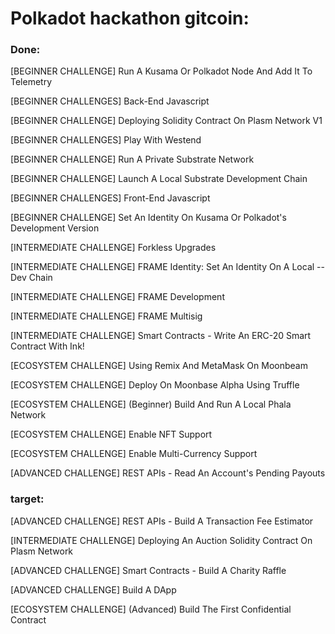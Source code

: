 # Polkadot hackathon gitcoin:

### Done:

[BEGINNER CHALLENGE] Run A Kusama Or Polkadot Node And Add It To Telemetry

[BEGINNER CHALLENGES] Back-End Javascript

[BEGINNER CHALLENGE] Deploying Solidity Contract On Plasm Network V1

[BEGINNER CHALLENGES] Play With Westend

[BEGINNER CHALLENGE] Run A Private Substrate Network

[BEGINNER CHALLENGE] Launch A Local Substrate Development Chain

[BEGINNER CHALLENGES] Front-End Javascript

[BEGINNER CHALLENGE] Set An Identity On Kusama Or Polkadot's Development Version

[INTERMEDIATE CHALLENGE] Forkless Upgrades

[INTERMEDIATE CHALLENGE] FRAME Identity: Set An Identity On A Local --Dev Chain

[INTERMEDIATE CHALLENGE] FRAME Development

[INTERMEDIATE CHALLENGE] FRAME Multisig

[INTERMEDIATE CHALLENGE] Smart Contracts - Write An ERC-20 Smart Contract With Ink!

[ECOSYSTEM CHALLENGE] Using Remix And MetaMask On Moonbeam

[ECOSYSTEM CHALLENGE] Deploy On Moonbase Alpha Using Truffle

[ECOSYSTEM CHALLENGE] (Beginner) Build And Run A Local Phala Network

[ECOSYSTEM CHALLENGE] Enable NFT Support

[ECOSYSTEM CHALLENGE] Enable Multi-Currency Support

[ADVANCED CHALLENGE] REST APIs - Read An Account's Pending Payouts

### target:

[ADVANCED CHALLENGE] REST APIs - Build A Transaction Fee Estimator

[INTERMEDIATE CHALLENGE] Deploying An Auction Solidity Contract On Plasm Network

[ADVANCED CHALLENGE] Smart Contracts - Build A Charity Raffle

[ADVANCED CHALLENGE] Build A DApp

[ECOSYSTEM CHALLENGE] (Advanced) Build The First Confidential Contract
